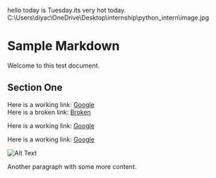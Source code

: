 hello
today is Tuesday.its very hot today.
C:\Users\diyac\OneDrive\Desktop\internship\python_intern\image.jpg

# Sample Markdown

Welcome to this test document.

## Section One

Here is a working link: [Google](https://www.google.com)  
Here is a broken link: [Broken](https://thispagedoesnotexist123456789.com)

Here is a working link: [Google](https://www.google.com) 

Here is a working link: [Google](https://www.google.com) 

![Alt Text](https://via.placeholder.com/150)

Another paragraph with some more content.
